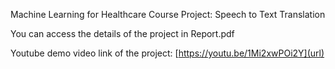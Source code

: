 Machine Learning for Healthcare Course Project: Speech to Text Translation

You can access the details of the project in Report.pdf

Youtube demo video link of the project: [https://youtu.be/1Mi2xwPOi2Y](url)
